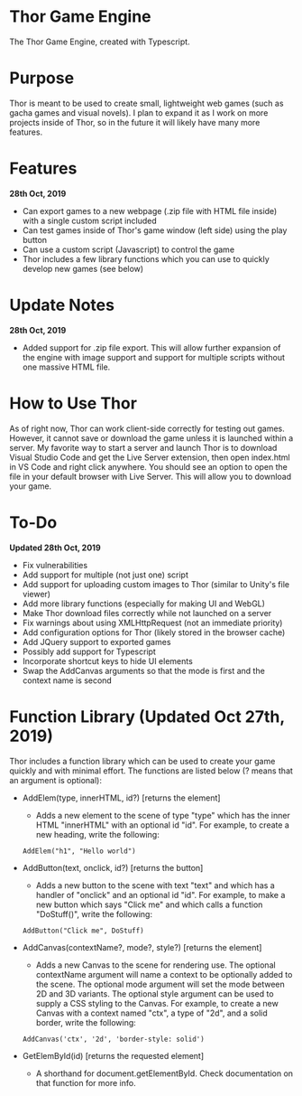 # Thor Game Engine
 The Thor Game Engine, created with Typescript. 

# Purpose
Thor is meant to be used to create small, lightweight web games (such as gacha games and 
visual novels). I plan to expand it as I work on more projects inside of Thor, so 
in the future it will likely have many more features.

# Features
**28th Oct, 2019**
- Can export games to a new webpage (.zip file with HTML file inside) with a single custom script included
- Can test games inside of Thor's game window (left side) using the play button
- Can use a custom script (Javascript) to control the game
- Thor includes a few library functions which you can use to quickly develop new games (see below)

# Update Notes
**28th Oct, 2019**
- Added support for .zip file export. This will allow further expansion of the engine with image support and support for multiple scripts without one massive HTML file.

# How to Use Thor
As of right now, Thor can work client-side correctly for testing out games. However, it cannot
save or download the game unless it is launched within a server. My favorite way to start a server and launch Thor is to download Visual Studio Code and get the Live Server
extension, then open index.html in VS Code and right click anywhere. You should see 
an option to open the file in your default browser with Live Server. This will allow you to 
download your game. 

# To-Do
**Updated 28th Oct, 2019**
- Fix vulnerabilities
- Add support for multiple (not just one) script
- Add support for uploading custom images to Thor (similar to Unity's file viewer)
- Add more library functions (especially for making UI and WebGL)
- Make Thor download files correctly while not launched on a server
- Fix warnings about using XMLHttpRequest (not an immediate priority)
- Add configuration options for Thor (likely stored in the browser cache)
- Add JQuery support to exported games
- Possibly add support for Typescript
- Incorporate shortcut keys to hide UI elements
- Swap the AddCanvas arguments so that the mode is first and the context name is second

# Function Library (Updated Oct 27th, 2019)
Thor includes a function library which can be used to create your game quickly and with 
minimal effort. The functions are listed below (? means that an argument is optional): 

- AddElem(type, innerHTML, id?)     [returns the element]
  - Adds a new element to the scene of type "type" which has the inner HTML "innerHTML" 
with an optional id "id". For example, to create a new heading, write the following: 
  ```
  AddElem("h1", "Hello world")
  ```

- AddButton(text, onclick, id?)     [returns the button]
  - Adds a new button to the scene with text "text" and which has a handler of "onclick"
  and an optional id "id". For example, to make a new button which says "Click me" 
  and which calls a function "DoStuff()", write the following: 
  ```
  AddButton("Click me", DoStuff)
  ```

- AddCanvas(contextName?, mode?, style?)     [returns the element]
  - Adds a new Canvas to the scene for rendering use. The optional contextName argument will
  name a context to be optionally added to the scene. The optional mode argument will set
  the mode between 2D and 3D variants. The optional style argument can be used to supply 
  a CSS styling to the Canvas. For example, to create a new Canvas with a context named
  "ctx", a type of "2d", and a solid border, write the following:
  ```
  AddCanvas('ctx', '2d', 'border-style: solid')
  ```
  
- GetElemById(id)                 [returns the requested element]
  - A shorthand for document.getElementById. Check documentation on that function
  for more info.

